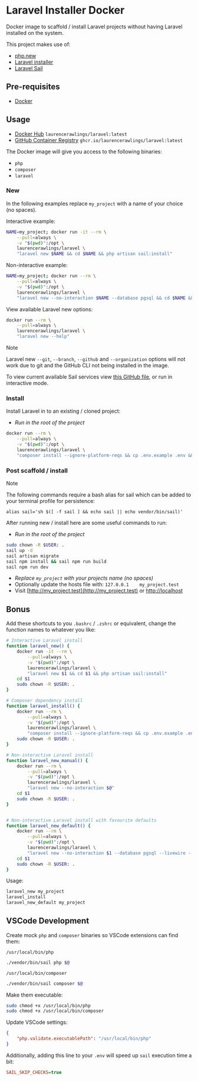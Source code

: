 # Laravel Installer Docker

Docker image to scaffold / install Laravel projects without having Laravel installed on the system.

This project makes use of:

- [php.new](https://php.new)
- [Laravel installer](https://laravel.com/docs/12.x#creating-an-application)
- [Laravel Sail](https://laravel.com/docs/12.x/sail)

## Pre-requisites

- [Docker](https://docs.docker.com/engine/install/)

## Usage

- [Docker Hub](https://hub.docker.com/r/laurencerawlings/laravel) `laurencerawlings/laravel:latest`
- [GitHub Container Registry](https://github.com/LaurenceRawlings/laravel-docker-installer/pkgs/container/laravel) `ghcr.io/laurencerawlings/laravel:latest`

The Docker image will give you access to the following binaries:

- `php`
- `composer`
- `laravel`

### New

In the following examples replace `my_project` with a name of your choice (no spaces).

Interactive example:

```bash
NAME=my_project; docker run -it --rm \
    --pull=always \
    -v "$(pwd)":/opt \
    laurencerawlings/laravel \
    "laravel new $NAME && cd $NAME && php artisan sail:install"
```

Non-interactive example:

```bash
NAME=my_project; docker run --rm \
    --pull=always \
    -v "$(pwd)":/opt \
    laurencerawlings/laravel \
    "laravel new --no-interaction $NAME --database pgsql && cd $NAME && php artisan sail:install --with=pgsql,mailpit"
```

View available Laravel new options:

```bash
docker run --rm \
    --pull=always \
    laurencerawlings/laravel \
    "laravel new --help"
```

> [!NOTE]
> Laravel new `--git`, `--branch`, `--github` and `--organization` options will not work due to git and the GitHub CLI not being installed in the image.

To view current available Sail services view [this GitHub file](https://github.com/laravel/sail/blob/1.x/src/Console/Concerns/InteractsWithDockerComposeServices.php#L15), or run in interactive mode.

### Install

Install Laravel in to an existing / cloned project:

- *Run in the root of the project*

```bash
docker run --rm \
    --pull=always \
    -v "$(pwd)":/opt \
    laurencerawlings/laravel \
    "composer install --ignore-platform-reqs && cp .env.example .env && php artisan key:generate"
```

### Post scaffold / install

> [!NOTE]
> The following commands require a bash alias for sail which can be added to your terminal profile for persistence:
> 
> `alias sail='sh $([ -f sail ] && echo sail || echo vendor/bin/sail)'`

After running new / install here are some useful commands to run:

- *Run in the root of the project*

```bash
sudo chown -R $USER: .
sail up -d
sail artisan migrate
sail npm install && sail npm run build
sail npm run dev
```

- *Replace `my_project` with your projects name (no spaces)*
- Optionally update the hosts file with: `127.0.0.1    my_project.test`
- Visit [http://my_project.test](http://my_project.test) or [http://localhost](http://localhost)

## Bonus

Add these shortcuts to you `.bashrc` / `.zshrc` or equivalent, change the function names to whatever you like:

```bash
# Interactive Laravel install
function laravel_new() {
    docker run -it --rm \
        --pull=always \
        -v "$(pwd)":/opt \
        laurencerawlings/laravel \
        "laravel new $1 && cd $1 && php artisan sail:install"
    cd $1
    sudo chown -R $USER: .
}

# Composer dependency install
function laravel_install() {
    docker run --rm \
        --pull=always \
        -v "$(pwd)":/opt \
        laurencerawlings/laravel \
        "composer install --ignore-platform-reqs && cp .env.example .env && php artisan key:generate"
    sudo chown -R $USER: .
}

# Non-interactive Laravel install
function laravel_new_manual() {
    docker run --rm \
        --pull=always \
        -v "$(pwd)":/opt \
        laurencerawlings/laravel \
        "laravel new --no-interaction $@"
    cd $1
    sudo chown -R $USER: .
}


# Non-interactive Laravel install with favourite defaults
function laravel_new_default() {
    docker run --rm \
        --pull=always \
        -v "$(pwd)":/opt \
        laurencerawlings/laravel \
        "laravel new --no-interaction $1 --database pgsql --livewire --pest && cd $1 && php artisan sail:install --with=pgsql,mailpit"
    cd $1
    sudo chown -R $USER: .
}
```

Usage:

```bash
laravel_new my_project
laravel_install
laravel_new_default my_project
```

## VSCode Development

Create mock `php` and `composer` binaries so VSCode extensions can find them:

`/usr/local/bin/php`

```bash
./vendor/bin/sail php $@
```

`/usr/local/bin/composer`

```bash
./vendor/bin/sail composer $@
```

Make them executable:

```bash
sudo chmod +x /usr/local/bin/php
sudo chmod +x /usr/local/bin/composer
```

Update VSCode settings:

```json
{
    "php.validate.executablePath": "/usr/local/bin/php"
}
```

Additionally, adding this line to your `.env` will speed up `sail` execution time a bit:

```ini
SAIL_SKIP_CHECKS=true
```

